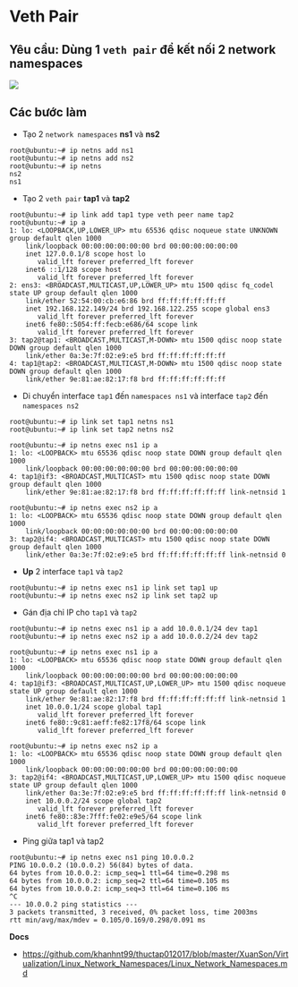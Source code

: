 # Veth Pair
## Yêu cầu: Dùng 1 `veth pair` để kết nối 2 network namespaces

![](https://github.com/khanhnt99/thuctap012017/raw/master/XuanSon/Virtualization/Linux_Network_Namespaces/images/3.png)

## Các bước làm
- Tạo 2 `network namespaces` **ns1** và **ns2**

```
root@ubuntu:~# ip netns add ns1
root@ubuntu:~# ip netns add ns2
root@ubuntu:~# ip netns
ns2
ns1
```

- Tạo 2 `veth pair` **tap1** và **tap2**
```
root@ubuntu:~# ip link add tap1 type veth peer name tap2
root@ubuntu:~# ip a
1: lo: <LOOPBACK,UP,LOWER_UP> mtu 65536 qdisc noqueue state UNKNOWN group default qlen 1000
    link/loopback 00:00:00:00:00:00 brd 00:00:00:00:00:00
    inet 127.0.0.1/8 scope host lo
       valid_lft forever preferred_lft forever
    inet6 ::1/128 scope host 
       valid_lft forever preferred_lft forever
2: ens3: <BROADCAST,MULTICAST,UP,LOWER_UP> mtu 1500 qdisc fq_codel state UP group default qlen 1000
    link/ether 52:54:00:cb:e6:86 brd ff:ff:ff:ff:ff:ff
    inet 192.168.122.149/24 brd 192.168.122.255 scope global ens3
       valid_lft forever preferred_lft forever
    inet6 fe80::5054:ff:fecb:e686/64 scope link 
       valid_lft forever preferred_lft forever
3: tap2@tap1: <BROADCAST,MULTICAST,M-DOWN> mtu 1500 qdisc noop state DOWN group default qlen 1000
    link/ether 0a:3e:7f:02:e9:e5 brd ff:ff:ff:ff:ff:ff
4: tap1@tap2: <BROADCAST,MULTICAST,M-DOWN> mtu 1500 qdisc noop state DOWN group default qlen 1000
    link/ether 9e:81:ae:82:17:f8 brd ff:ff:ff:ff:ff:ff
```

- Di chuyển interface `tap1` đến `namespaces ns1` và interface `tap2` đến `namespaces ns2`
```
root@ubuntu:~# ip link set tap1 netns ns1
root@ubuntu:~# ip link set tap2 netns ns2
```

```
root@ubuntu:~# ip netns exec ns1 ip a
1: lo: <LOOPBACK> mtu 65536 qdisc noop state DOWN group default qlen 1000
    link/loopback 00:00:00:00:00:00 brd 00:00:00:00:00:00
4: tap1@if3: <BROADCAST,MULTICAST> mtu 1500 qdisc noop state DOWN group default qlen 1000
    link/ether 9e:81:ae:82:17:f8 brd ff:ff:ff:ff:ff:ff link-netnsid 1
```
```
root@ubuntu:~# ip netns exec ns2 ip a
1: lo: <LOOPBACK> mtu 65536 qdisc noop state DOWN group default qlen 1000
    link/loopback 00:00:00:00:00:00 brd 00:00:00:00:00:00
3: tap2@if4: <BROADCAST,MULTICAST> mtu 1500 qdisc noop state DOWN group default qlen 1000
    link/ether 0a:3e:7f:02:e9:e5 brd ff:ff:ff:ff:ff:ff link-netnsid 0
```

- **Up** 2 interface `tap1` và `tap2`

```
root@ubuntu:~# ip netns exec ns1 ip link set tap1 up
root@ubuntu:~# ip netns exec ns2 ip link set tap2 up
```

- Gán địa chỉ IP cho `tap1` và `tap2`
```
root@ubuntu:~# ip netns exec ns1 ip a add 10.0.0.1/24 dev tap1
root@ubuntu:~# ip netns exec ns2 ip a add 10.0.0.2/24 dev tap2
```

```
root@ubuntu:~# ip netns exec ns1 ip a
1: lo: <LOOPBACK> mtu 65536 qdisc noop state DOWN group default qlen 1000
    link/loopback 00:00:00:00:00:00 brd 00:00:00:00:00:00
4: tap1@if3: <BROADCAST,MULTICAST,UP,LOWER_UP> mtu 1500 qdisc noqueue state UP group default qlen 1000
    link/ether 9e:81:ae:82:17:f8 brd ff:ff:ff:ff:ff:ff link-netnsid 1
    inet 10.0.0.1/24 scope global tap1
       valid_lft forever preferred_lft forever
    inet6 fe80::9c81:aeff:fe82:17f8/64 scope link 
       valid_lft forever preferred_lft forever
```

```
root@ubuntu:~# ip netns exec ns2 ip a
1: lo: <LOOPBACK> mtu 65536 qdisc noop state DOWN group default qlen 1000
    link/loopback 00:00:00:00:00:00 brd 00:00:00:00:00:00
3: tap2@if4: <BROADCAST,MULTICAST,UP,LOWER_UP> mtu 1500 qdisc noqueue state UP group default qlen 1000
    link/ether 0a:3e:7f:02:e9:e5 brd ff:ff:ff:ff:ff:ff link-netnsid 0
    inet 10.0.0.2/24 scope global tap2
       valid_lft forever preferred_lft forever
    inet6 fe80::83e:7fff:fe02:e9e5/64 scope link 
       valid_lft forever preferred_lft forever
```

- Ping giữa tap1 và tap2
```
root@ubuntu:~# ip netns exec ns1 ping 10.0.0.2
PING 10.0.0.2 (10.0.0.2) 56(84) bytes of data.
64 bytes from 10.0.0.2: icmp_seq=1 ttl=64 time=0.298 ms
64 bytes from 10.0.0.2: icmp_seq=2 ttl=64 time=0.105 ms
64 bytes from 10.0.0.2: icmp_seq=3 ttl=64 time=0.106 ms
^C
--- 10.0.0.2 ping statistics ---
3 packets transmitted, 3 received, 0% packet loss, time 2003ms
rtt min/avg/max/mdev = 0.105/0.169/0.298/0.091 ms
```

__Docs__
- https://github.com/khanhnt99/thuctap012017/blob/master/XuanSon/Virtualization/Linux_Network_Namespaces/Linux_Network_Namespaces.md